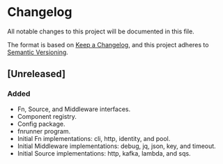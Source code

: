 # Changelog
All notable changes to this project will be documented in this file.

The format is based on [Keep a Changelog](https://keepachangelog.com/en/1.0.0/),
and this project adheres to [Semantic Versioning](https://semver.org/spec/v2.0.0.html).

## [Unreleased]
### Added
- Fn, Source, and Middleware interfaces.
- Component registry.
- Config package.
- fnrunner program.
- Initial Fn implementations: cli, http, identity, and pool.
- Initial Middleware implementations: debug, jq, json, key, and timeout.
- Initial Source implementations: http, kafka, lambda, and sqs.